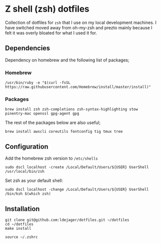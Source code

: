 # Z shell (zsh) dotfiles

Collection of dotfiles for `zsh` that I use on my local development machines. I have switched moved away from oh-my-zsh and prezto mainly because I felt it was overly bloated for what I used it for.

## Dependencies

Dependency on homebrew and the following list of packages;

### Homebrew

```
/usr/bin/ruby -e "$(curl -fsSL https://raw.githubusercontent.com/Homebrew/install/master/install)"
```

### Packages

```
brew install zsh zsh-completions zsh-syntax-highlighting stow pinentry-mac openssl gpg-agent gpg
```

The rest of the packages below are also useful;

```
brew install awscli coreutils fontconfig tig tmux tree
```

## Configuration

Add the homebrew zsh version to `/etc/shells`

```
sudo dscl localhost -create /Local/Default/Users/${USER} UserShell /usr/local/bin/zsh
```

Set zsh as your default shell:

```
sudo dscl localhost -change /Local/Default/Users/${USER} UserShell /bin/ksh $(which zsh)
```

## Installation

```
git clone git@github.com:ldejager/dotfiles.git ~/dotfiles
cd ~/dotfiles
make install

source ~/.zshrc
```
